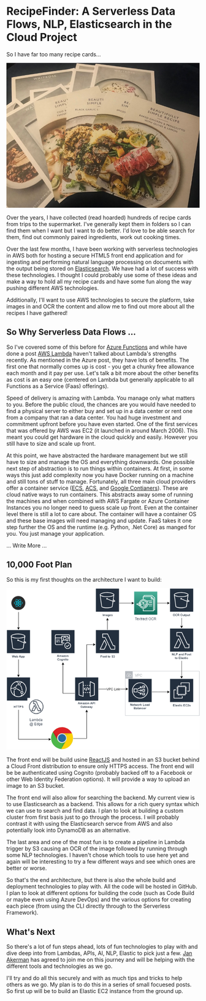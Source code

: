 # RecipeFinder: A Serverless Data Flows, NLP, Elasticsearch in the Cloud Project

So I have far too many recipe cards...

![Too Many Recipe Cards](assets/recipe-cards/recipe-cards.jpg)

Over the years, I have collected (read hoarded) hundreds of recipe cards from trips to the supermarket. I've generally kept them in folders so I can find them when I want but I want to do better. I'd love to be able search for them, find out commonly paired ingredients, work out cooking times.

Over the last few months, I have been working with serverless technologies in AWS both for hosting a secure HTML5 front end application and for ingesting and performing natural language processing on documents with the output being stored on [Elasticsearch](https://www.elastic.co/products/elasticsearch). We have had a lot of success with these technologies. I thought I could probably use some of these ideas and make a way to hold all my recipe cards and have some fun along the way pushing different AWS technologies.

Additionally, I'll want to use AWS technologies to secure the platform, take images in and OCR the content and allow me to find out more about all the recipes I have gathered!

## So Why Serverless Data Flows ...

So I've covered some of this before for [Azure Functions](https://jdunkerley.co.uk/2018/02/06/creating-a-simple-azure-function-in-javascript-with-vs-code/) and while have done a post [AWS Lambda](https://jdunkerley.co.uk/2019/01/08/creating-a-simple-aws-lambda-in-c/) haven't talked about Lambda's strengths recently. As mentioned in the Azure post, they have lots of benefits. The first one that normally comes up is cost - you get a chunky free allowance each month and it pay per use. Let's talk a bit more about the other benefits as cost is an easy one (centered on Lambda but generally applicable to all Functions as a Service (Faas) offerings).

<img src="" style="float:right;" />

Speed of delivery is amazing with Lambda. You manage only what matters to you. Before the public cloud, the chances are you would have needed to find a physical server to either buy and set up in a data center or rent one from a company that ran a data center. You had huge investment and commitment upfront before you have even started. One of the first services that was offered by AWS was EC2 (it launched in around March 2006). This meant you could get hardware in the cloud quickly and easily. However you still have to size and scale up front.

<img src="" style="float:left;" />

At this point, we have abstracted the hardware management but we still have to size and manage the OS and everything downwards. One possible next step of abstraction is to run things within containers. At first, in some ways this just add complexity now you have Docker running on a machine and still tons of stuff to manage. Fortunately, all three main cloud providers offer a container service ([ECS](https://aws.amazon.com/ecs/), [ACS](https://docs.microsoft.com/en-us/azure/container-service/), and [Google Contianers](https://cloud.google.com/compute/docs/containers/)). These are cloud native ways to run containers. This abstracts away some of running the machines and when combined with AWS Fargate or Azure Container Instances you no longer need to guess scale up front. Even at the container level there is still a lot to care about. The container will have a container OS and these base images will need managing and update. FaaS takes it one step further the OS and the runtime (e.g. Python, .Net Core) as manged for you. You just manage your application.

... Write More ...

## 10,000 Foot Plan

So this is my first thoughts on the architecture I want to build:

![Architecture](assets/recipe-cards/RecipeArchitecture.png)

The front end will be build usine [ReactJS](https://reactjs.org/) and hosted in an S3 bucket behind a Cloud Front distribution to ensure only HTTPS access. The front end will be be authenticated using Cognito (probably backed off to a Facebook or other Web Identity Federation options). It will provide a way to upload an image to an S3 bucket.

The front end will also allow for searching the backend. My current view is to use Elasticsearch as a backend. This allows for a rich query syntax which we can use to search and find data. I plan to look at building a custom cluster from first basis just to go through the process. I will probably contrast it with using the Elasticsearch servce from AWS and also potentially look into DynamoDB as an alternative.

The last area and one of the most fun is to create a pipeline in Lambda trigger by S3 causing an OCR of the image followed by running through some NLP technologies. I haven't chose which tools to use here yet and again will be interesting to try a few different ways and see which ones are better or worse.

So that's the end architecture, but there is also the whole build and deployment technologies to play with. All the code will be hosted in GitHub. I plan to look at different options for building the code (such as Code Build or maybe even using Azure DevOps) and the various options for creating each piece (from using the CLI directly through to the Serverless Framework). 

## What's Next

So there's a lot of fun steps ahead, lots of fun technologies to play with and dive deep into from Lambdas, APIs, AI, NLP, Elastic to pick just a few. [Jan Akerman](https://janakerman.co.uk/) has agreed to join me on this journey and will be helping with the different tools and technologies as we go.

I'll try and do all this securely and with as much tips and tricks to help others as we go. My plan is to do this in a series of small focuesed posts. So first up will be to build an Elastic EC2 instance from the ground up.